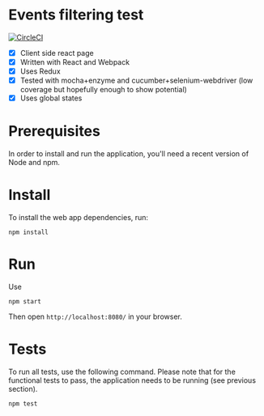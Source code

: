 # Events filtering test

[![CircleCI](https://circleci.com/gh/bdo/events-filtering-test.svg?style=svg)](https://circleci.com/gh/bdo/events-filtering-test)

- [x] Client side react page
- [x] Written with React and Webpack
- [x] Uses Redux
- [x] Tested with mocha+enzyme and cucumber+selenium-webdriver (low coverage but hopefully enough to show potential)
- [x] Uses global states

# Prerequisites

In order to install and run the application, you'll need a recent version of Node and npm.

# Install

To install the web app dependencies, run:

```
npm install
```

# Run

Use 

```
npm start
```

Then open `http://localhost:8080/` in your browser.

# Tests

To run all tests, use the following command. Please note that for the functional tests to pass, the application needs to be running (see previous section).
```
npm test
```
